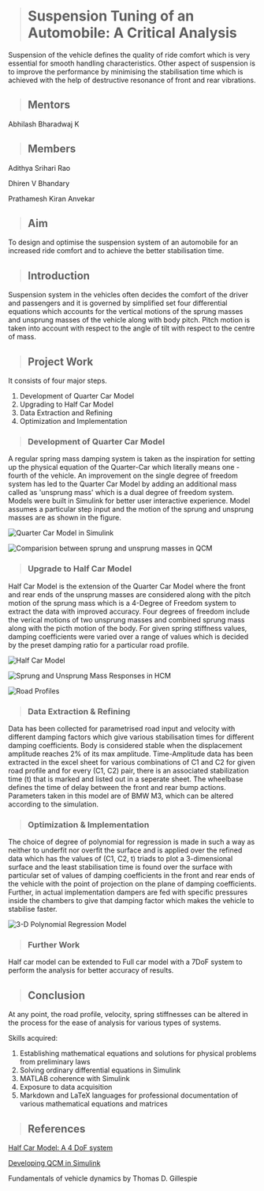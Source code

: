
># Suspension Tuning of an Automobile: A Critical Analysis

Suspension of the vehicle defines the quality of ride comfort which is very essential for smooth handling characteristics. Other aspect of suspension is to improve the performance by minimising the stabilisation time which is achieved with the help of destructive resonance of front and rear vibrations. 

>## Mentors
Abhilash Bharadwaj K
>## Members
  Adithya Srihari Rao
  
  Dhiren V Bhandary
  
  Prathamesh Kiran Anvekar 

>## Aim

  

To design and optimise the suspension system of an automobile for an increased ride comfort and to achieve the better stabilisation time.

  

>## Introduction

Suspension system in the vehicles often decides the comfort of the driver and passengers and it is governed by simplified set four differential equations which accounts for the vertical motions of the sprung masses and unsprung masses of the vehicle along with body pitch. Pitch motion is taken into account with respect to the angle of tilt with respect to the centre of mass. 


  

>## Project Work

It consists of four major steps. 
1. Development of Quarter Car Model
2. Upgrading to Half Car Model
3. Data Extraction and Refining
4. Optimization and Implementation

  

>### Development of Quarter Car Model
A regular spring mass damping system is taken as the inspiration for setting up the physical equation of the Quarter-Car which literally means one - fourth of the vehicle. An improvement on the single degree of freedom system has led to the Quarter Car Model by adding an additional mass called as 'unsprung mass' which is a dual degree of freedom system. Models were built in Simulink for better user interactive experience. Model assumes a particular step input and the motion of the sprung and unsprung masses are as shown in the figure. 



![Quarter Car Model in Simulink](https://github.com/ABHILASHBHARADWAJ-K/Halfcarmodel/blob/main/QCM_SIMULINK.png)

![Comparision between sprung and unsprung masses in QCM](https://github.com/ABHILASHBHARADWAJ-K/Halfcarmodel/blob/main/comparision_QCM.png)

>### Upgrade to Half Car Model
  
Half Car Model is the extension of the Quarter Car Model where the front and rear ends of the unsprung masses are considered along with the pitch motion of the sprung mass which is a 4-Degree of Freedom system to extract the data with improved accuracy. 
Four degrees of freedom include the verical motions of two unsprung masses and combined sprung mass along with the picth motion of the body. 
For given spring stiffness values, damping coefficients were varied over a range of values which is decided by the preset damping ratio for a particular road profile. 

![Half Car Model](https://github.com/ABHILASHBHARADWAJ-K/Halfcarmodel/blob/main/HCM_Simulink.png)

![Sprung and Unsprung Mass Responses in HCM](https://github.com/ABHILASHBHARADWAJ-K/Halfcarmodel/blob/main/Comparison_HCM.png)

![Road Profiles](https://github.com/ABHILASHBHARADWAJ-K/Halfcarmodel/blob/main/Roadprofiles_HCM.png)


>### Data Extraction & Refining

Data has been collected for parametrised road input and velocity with different damping factors which give various stabilisation times for different damping coefficients. Body is considered stable when the displacement amplitude reaches 2% of its max amplitude. Time-Amplitude data has been extracted in the excel sheet for various combinations of C1 and C2 for given road profile and for every (C1, C2) pair, there is an associated stabilization time (t) that is marked and listed out in a seperate sheet. The wheelbase defines the time of delay between the front and rear bump actions. Parameters taken in this model are of BMW M3, which can be altered according to the simulation.




  

>### Optimization & Implementation

The choice of degree of polynomial for regression is made in such a way as neither to underfit nor overfit the surface and is applied over the refined data which has the values of (C1, C2, t) triads to plot a 3-dimensional surface and the least stabilisation time is found over the surface with particular set of values of damping coefficients in the front and rear ends of the vehicle with the point of projection on the plane of damping coefficients. Further, in actual implementation dampers are fed with specific pressures inside the chambers to give that damping factor which makes the vehicle to stabilise faster. 

![3-D Polynomial Regression Model](https://github.com/ABHILASHBHARADWAJ-K/Halfcarmodel/blob/main/Result_HCM.png)


>### Further Work
Half car model can be extended to Full car model with a 7DoF system to perform the analysis for better accuracy of results. 


>## Conclusion
At any point, the road profile, velocity, spring stiffnesses can be altered in the process for the ease of analysis for various types of systems.

  

Skills acquired:

  
1. Establishing mathematical equations and solutions for physical problems from preliminary laws
2. Solving ordinary differential equations in Simulink
3. MATLAB coherence with Simulink
4. Exposure to data acquisition
5. Markdown and LaTeX languages for professional documentation of various mathematical equations and matrices  

>## References

[Half Car Model: A 4 DoF system](https://in.mathworks.com/matlabcentral/fileexchange/106045-half-car-model?s_tid=prof_contriblnk)


[Developing QCM in Simulink](https://youtu.be/xiR_WORuILQ)

Fundamentals of vehicle dynamics by Thomas D. Gillespie
